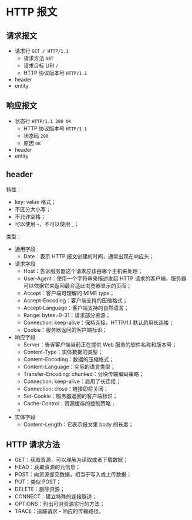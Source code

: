 # HTTP 报文

## 请求报文

- 请求行 `GET / HTTP/1.1`
  - 请求方法 `GET`
  - 请求目标 URI `/`
  - HTTP 协议版本号 `HTTP/1.1`
- header
- entity

## 响应报文

- 状态行 `HTTP/1.1 200 OK`
  - HTTP 协议版本号 `HTTP/1.1`
  - 状态码 `200`
  - 原因 `OK`
- header
- entity

## header

特性：
- key: value 格式；
- 不区分大小写；
- 不允许空格；
- 可以使用 -，不可以使用 _；

类型：
- 通用字段
  - Date：表示 HTTP 报文创建的时间，通常出现在响应头；
- 请求字段
  - Host：告诉服务器这个请求应该由哪个主机来处理；
  - User-Agent：使用一个字符串来描述发起 HTTP 请求的客户端，服务器可以依据它来返回最合适此浏览器显示的页面；
  - Accept：客户端可理解的 MIME type；
  - Accept-Encoding：客户端支持的压缩格式；
  - Accept-Language：客户端支持的自然语言；
  - Range: bytes=0-31：请求部分资源；
  - Connection: keep-alive：保持连接，HTTP/1.1 默认启用长连接；
  - Cookie：服务器返回的客户端标识；
- 响应字段
  - Server：告诉客户端当前正在提供 Web 服务的软件名称和版本号；
  - Content-Type：实体数据的类型；
  - Content-Encoding：数据的压缩格式；
  - Content-Language：实际的语言类型；
  - Transfer-Encoding: chunked：分块传输编码策略；
  - Connection: keep-alive：启用了长连接；
  - Connection: close：链接即将关闭；
  - Set-Cookie：服务器返回的客户端标识；
  - Cache-Control：资源缓存的控制策略；
  - 
- 实体字段
  - Content-Length：它表示报文里 body 的长度；

## HTTP 请求方法

- GET：获取资源，可以理解为读取或者下载数据；
- HEAD：获取资源的元信息；
- POST：向资源提交数据，相当于写入或上传数据；
- PUT：类似 POST；
- DELETE：删除资源；
- CONNECT：建立特殊的连接隧道；
- OPTIONS：列出可对资源实行的方法；
- TRACE：追踪请求 - 响应的传输路径。